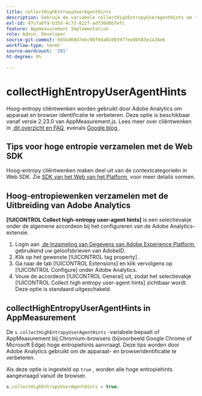 ```yaml
---
title: collectHighEntropyUserAgentHints
description: Gebruik de variabele collectHighEntropyUserAgentHints om te bepalen of Adobe hoge entropiewenken bij Chromium browsers (bijvoorbeeld Google Chrome en Microsoft Edge) zal vragen.
exl-id: 97cfa0f9-b35d-4c73-822f-adf30d0b7efc
feature: Appmeasurement Implementation
role: Admin, Developer
source-git-commit: 665bd68d7ebc08f0da02d93977ee0b583e1a28e6
workflow-type: tm+mt
source-wordcount: '201'
ht-degree: 0%

---
```


# collectHighEntropyUserAgentHints

Hoog-entropy cliëntwenken worden gebruikt door Adobe Analytics om apparaat en browser identificatie te verbeteren. Deze optie is beschikbaar vanaf versie 2.23.0 van AppMeasurement.js. Lees meer over cliëntwenken in [&#x200B; dit overzicht en FAQ &#x200B;](/help/technotes/client-hints.md) evenals [&#x200B; Google blog &#x200B;](https://web.dev/user-agent-client-hints/).

## Tips voor hoge entropie verzamelen met de Web SDK

Hoog-entropy cliëntwenken maken deel uit van de contextcategorieën in Web SDK. Zie [&#x200B; SDK van het Web van het Platform &#x200B;](https://experienceleague.adobe.com/docs/experience-platform/edge/fundamentals/configuring-the-sdk.html?lang=nl-NL) voor meer details vormen.

## Hoog-entropiewenken verzamelen met de Uitbreiding van Adobe Analytics

**[!UICONTROL Collect high-entropy user-agent hints]** is een selectievakje onder de algemene accordeon bij het configureren van de Adobe Analytics-extensie.

1. Login aan [&#x200B; de Inzameling van Gegevens van Adobe Experience Platform &#x200B;](https://experience.adobe.com/#/@adobepm/data-collection) gebruikend uw geloofsbrieven van AdobeID.
1. Klik op het gewenste [!UICONTROL tag property] .
1. Ga naar de tab [!UICONTROL Extensions] en klik vervolgens op [!UICONTROL Configure] onder Adobe Analytics.
1. Vouw de accordeon [!UICONTROL General] uit, zodat het selectievakje [!UICONTROL Collect high entropy user-agent hints] zichtbaar wordt. Deze optie is standaard uitgeschakeld.

## collectHighEntropyUserAgentHints in AppMeasurement

De `s.collectHighEntropyUserAgentHints` -variabele bepaalt of AppMeasurement bij Chromium-browsers (bijvoorbeeld Google Chrome of Microsoft Edge) hoge entropiehints aanvraagt. Deze tips worden door Adobe Analytics gebruikt om de apparaat- en browseridentificatie te verbeteren.

Als deze optie is ingesteld op `true` , worden alle hoge entropiehints aangevraagd vanuit de browser.

```js
s.collectHighEntropyUserAgentHints = true;
```
